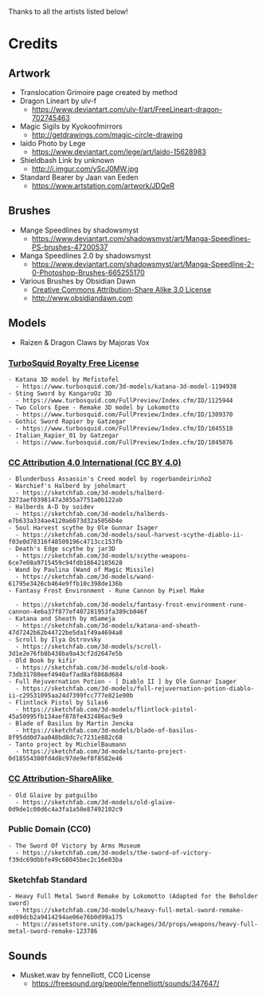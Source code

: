 Thanks to all the artists listed below!

# Credits

## Artwork
  - Translocation Grimoire page created by method
  - Dragon Lineart by ulv-f
    - https://www.deviantart.com/ulv-f/art/FreeLineart-dragon-702745463
  - Magic Sigils by Kyokoofmirrors
    - http://getdrawings.com/magic-circle-drawing
  - Iaido Photo by Lege
    - https://www.deviantart.com/lege/art/Iaido-15628983
  - Shieldbash Link by unknown
    - http://i.imgur.com/yScJ0MW.jpg
  - Standard Bearer by Jaan van Eeden
    - https://www.artstation.com/artwork/JDQeR
## Brushes
  - Mange Speedlines by shadowsmyst
    - https://www.deviantart.com/shadowsmyst/art/Manga-Speedlines-PS-brushes-47200537
  - Manga Speedlines 2.0 by shadowsmyst
    - https://www.deviantart.com/shadowsmyst/art/Manga-Speedline-2-0-Photoshop-Brushes-665255170
  - Various Brushes by Obsidian Dawn
    - [Creative Commons Attribution-Share Alike 3.0 License](https://creativecommons.org/licenses/by-sa/3.0/us/)
    - http://www.obsidiandawn.com
## Models
  - Raizen & Dragon Claws by Majoras Vox
### [TurboSquid Royalty Free License](https://blog.turbosquid.com/royalty-free-license/) 
    - Katana 3D model by Mefistofel
      - https://www.turbosquid.com/3d-models/katana-3d-model-1194938
    - Sting Sword by KangaroOz 3D
      - https://www.turbosquid.com/FullPreview/Index.cfm/ID/1125944
    - Two Colors Epee - Remake 3D model by Lokomotto
      - https://www.turbosquid.com/FullPreview/Index.cfm/ID/1309370
    - Gothic Sword Rapier by Gatzegar
      - https://www.turbosquid.com/FullPreview/Index.cfm/ID/1045518
    - Italian_Rapier_01 by Gatzegar
      - https://www.turbosquid.com/FullPreview/Index.cfm/ID/1045076
### [CC Attribution 4.0 International (CC BY 4.0)](https://creativecommons.org/licenses/by/4.0/) 
    - Blunderbuss Assassin's Creed model by rogerbandeirinho2
    - Warchief's Halberd by joholmart
      - https://sketchfab.com/3d-models/halberd-3273aef0398147a3855a7751a0b122ab
    - Halberds A-D by soidev
      - https://sketchfab.com/3d-models/halberds-e7b633a334ae4120a6073d32a5056b4e
    - Soul Harvest scythe by Ole Gunnar Isager
      - https://sketchfab.com/3d-models/soul-harvest-scythe-diablo-ii-f03e0d78316f48509196c4713cc153fb
    - Death's Edge scythe by jar3D
      - https://sketchfab.com/3d-models/scythe-weapons-6ce7e08a9715459c94fdb18642185628
    - Wand by Paulina (Wand of Magic Missile)
      - https://sketchfab.com/3d-models/wand-61795e3426cb464e9ffb10c398de136b
    - Fantasy Frost Environment - Rune Cannon by Pixel Make                     
      - https://sketchfab.com/3d-models/fantasy-frost-environment-rune-cannon-4e6a37f877ef407281953fa389cb046f
    - Katana and Sheath by mSameja
      - https://sketchfab.com/3d-models/katana-and-sheath-47d7242b62b44722be5da1f49a4694a8
    - Scroll by Ilya Ostrovsky
      - https://sketchfab.com/3d-models/scroll-3d1e2e76fb8b438ba9a43cf2d2647e5b
    - Old Book by kifir
      - https://sketchfab.com/3d-models/old-book-73db31780eef4940af7ad8af8868d684
    - Full Rejuvernation Potion - [ Diablo II ] by Ole Gunnar Isager
      - https://sketchfab.com/3d-models/full-rejuvernation-potion-diablo-ii-c29531095aa24d7399fcc777e821e90b
    - Flintlock Pistol by Silas6
      - https://sketchfab.com/3d-models/flintlock-pistol-45a50995fb134aef878fe432486ac9e9
    - Blade of Basilus by Martin Jencka
      - https://sketchfab.com/3d-models/blade-of-basilus-8f95dd0d7aa048bd8dc7c7231e882c68
    - Tanto project by MichielBaumann
      - https://sketchfab.com/3d-models/tanto-project-0d18554380fd4d8c97de9ef8f8582e46
### [CC Attribution-ShareAlike ](https://creativecommons.org/licenses/by-sa/3.0/us/) 
    - Old Glaive by patguilbo
      - https://sketchfab.com/3d-models/old-glaive-0d9de1c00d6c4a3fa1a50e87492102c9
### Public Domain (CC0)
    - The Sword Of Victory by Arms Museum
      - https://sketchfab.com/3d-models/the-sword-of-victory-f39dc69dbbfe49c68045bec2c16e03ba
### Sketchfab Standard
    - Heavy Full Metal Sword Remake by Lokomotto (Adapted for the Beholder sword)
      - https://sketchfab.com/3d-models/heavy-full-metal-sword-remake-ed09dcb2a9414294ae06e76b0d99a175
      - https://assetstore.unity.com/packages/3d/props/weapons/heavy-full-metal-sword-remake-123786
## Sounds
  - Musket.wav by fennelliott, CC0 License
    - https://freesound.org/people/fennelliott/sounds/347647/
